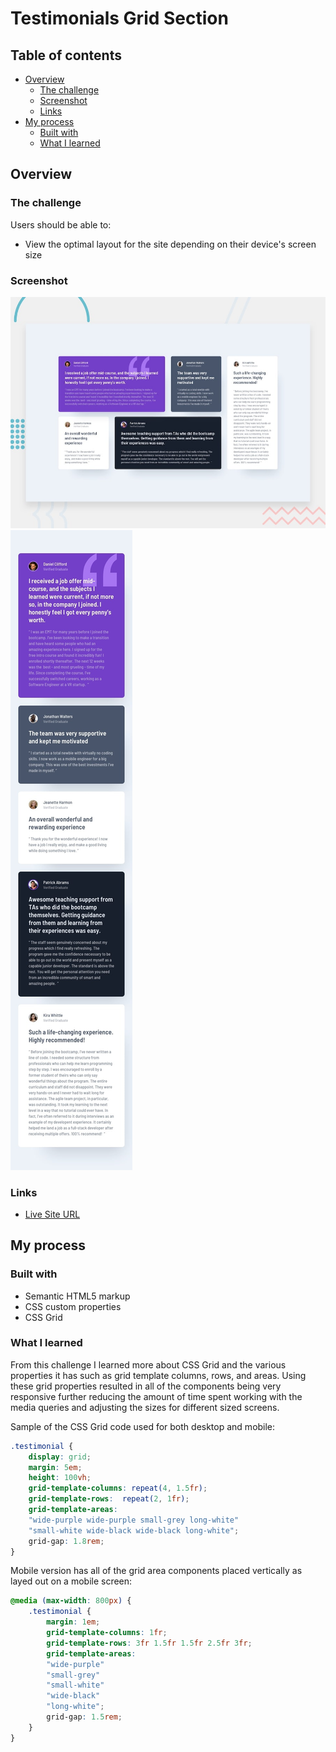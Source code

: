# Testimonials Grid Section

## Table of contents

- [Overview](#overview)
  - [The challenge](#the-challenge)
  - [Screenshot](#screenshot)
  - [Links](#links)
- [My process](#my-process)
  - [Built with](#built-with)
  - [What I learned](#what-i-learned)

## Overview

### The challenge

Users should be able to:

- View the optimal layout for the site depending on their device's screen size

### Screenshot

![Desktop-version](./design/desktop-preview.jpg)
![Mobile-version](./design/mobile-design.jpg)


### Links

- [Live Site URL](https://mitp7.github.io/Testimonial-Grid/)

## My process

### Built with

- Semantic HTML5 markup
- CSS custom properties
- CSS Grid

### What I learned

From this challenge I learned more about CSS Grid and the various properties it has such as grid template columns, rows, and areas. Using these grid properties resulted in all of the components being very responsive further reducing the amount of time spent working with the media queries and adjusting the sizes for different sized screens.

Sample of the CSS Grid code used for both desktop and mobile:

```css
.testimonial {
    display: grid;
    margin: 5em;
    height: 100vh;
    grid-template-columns: repeat(4, 1.5fr);
    grid-template-rows:  repeat(2, 1fr);
    grid-template-areas: 
    "wide-purple wide-purple small-grey long-white"
    "small-white wide-black wide-black long-white";
    grid-gap: 1.8rem;
}
```

Mobile version has all of the grid area components placed vertically as layed out on a mobile screen: 
```css
@media (max-width: 800px) {
    .testimonial {
        margin: 1em;
        grid-template-columns: 1fr;
        grid-template-rows: 3fr 1.5fr 1.5fr 2.5fr 3fr;
        grid-template-areas:     
        "wide-purple" 
        "small-grey" 
        "small-white"
        "wide-black"
        "long-white";
        grid-gap: 1.5rem;
    }
}
```

